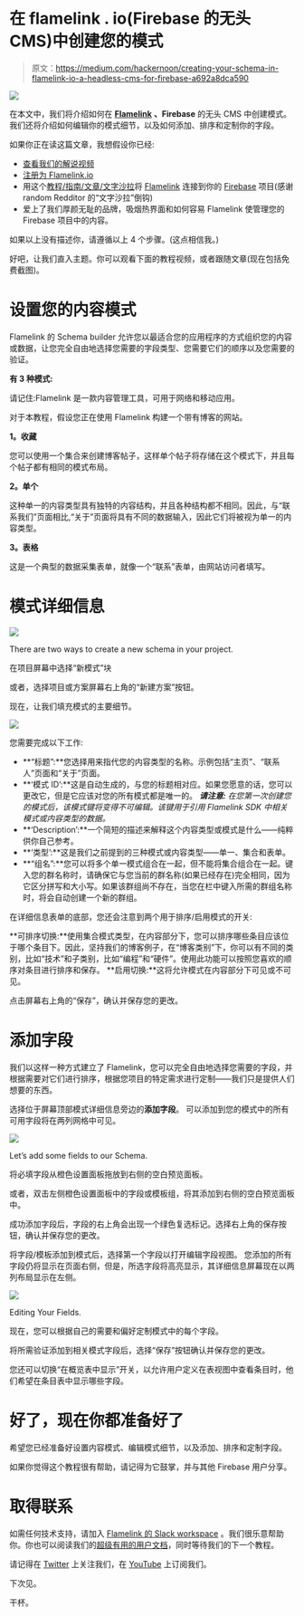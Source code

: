# 在 flamelink . io(Firebase 的无头 CMS)中创建您的模式

> 原文：<https://medium.com/hackernoon/creating-your-schema-in-flamelink-io-a-headless-cms-for-firebase-a692a8dca590>

![](img/24871b80e606d7b459d2506fd537821f.png)

在本文中，我们将介绍如何在 [**Flamelink**](https://flamelink.io/) **、Firebase** 的无头 CMS 中创建模式。我们还将介绍如何编辑你的模式细节，以及如何添加、排序和定制你的字段。

如果你正在读这篇文章，我想假设你已经:

*   [查看我们的解说视频](https://youtu.be/8Cw5ktNADBQ)
*   [注册为 Flamelink.io](https://app.flamelink.io/register)
*   用这个[教程/指南/文章/文字沙拉](http://.com/want-to-get-started-with-flamelink-a-firebase-cms-right-now-2eb93d6d7be9)将 [Flamelink](https://hackernoon.com/tagged/flamelink) 连接到你的 [Firebase](https://hackernoon.com/tagged/firebase) 项目(感谢 random Redditor 的“文字沙拉”倒钩)
*   爱上了我们厚颜无耻的品牌，吸烟热界面和如何容易 Flamelink 使管理您的 Firebase 项目中的内容。

如果以上没有描述你，请遵循以上 4 个步骤。(这点相信我。)

好吧，让我们直入主题。你可以观看下面的教程视频，或者跟随文章(现在包括免费截图)。

# **设置您的内容模式**

Flamelink 的 Schema builder 允许您以最适合您的应用程序的方式组织您的内容或数据，让您完全自由地选择您需要的字段类型、您需要它们的顺序以及您需要的验证。

**有 3 种模式:**

请记住:Flamelink 是一款内容管理工具，可用于网络和移动应用。

对于本教程，假设您正在使用 Flamelink 构建一个带有博客的网站。

**1。收藏**

您可以使用一个集合来创建博客帖子，这样单个帖子将存储在这个模式下，并且每个帖子都有相同的模式布局。

**2。单个**

这种单一的内容类型具有独特的内容结构，并且各种结构都不相同。因此，与“联系我们”页面相比,“关于”页面将具有不同的数据输入，因此它们将被视为单一的内容类型。

**3。表格**

这是一个典型的数据采集表单，就像一个“联系”表单，由网站访问者填写。

# **模式详细信息**

![](img/71779dc426ba112527c72c1a6ffc9cda.png)

There are two ways to create a new schema in your project.

在项目屏幕中选择“新模式”块

或者，选择项目或方案屏幕右上角的“新建方案”按钮。

现在，让我们填充模式的主要细节。

![](img/989466ab47ad2402ccf1d2529efee35a.png)

您需要完成以下工作:

*   **“标题”:**您选择用来指代您的内容类型的名称。示例包括“主页”、“联系人”页面和“关于”页面。
*   **‘模式 ID’:**这是自动生成的，与您的标题相对应。如果您愿意的话，您可以更改它，但是它应该对您的所有模式都是唯一的。 ***请注意:*** *在您第一次创建您的模式后，该模式键将变得不可编辑。该键用于引用 Flamelink SDK 中相关模式或内容类型的数据。*
*   **‘Description’:**一个简短的描述来解释这个内容类型或模式是什么——纯粹供你自己参考。
*   **‘类型’:**这是我们之前提到的三种模式或内容类型——单一、集合和表单。
*   **“组名”:**您可以将多个单一模式组合在一起，但不能将集合组合在一起。键入您的群名称时，请确保它与您当前的群名称(如果已经存在)完全相同，因为它区分拼写和大小写。如果该群组尚不存在，当您在栏中键入所需的群组名称时，将会自动创建一个新的群组。

在详细信息表单的底部，您还会注意到两个用于排序/启用模式的开关:

**可排序切换:**使用集合模式类型，在内容部分下，您可以排序哪些条目应该位于哪个条目下。因此，坚持我们的博客例子，在“博客类别”下，你可以有不同的类别，比如“技术”和子类别，比如“编程”和“硬件”。使用此功能可以按照您喜欢的顺序对条目进行排序和保存。
**启用切换:**这将允许模式在内容部分下可见或不可见。

点击屏幕右上角的“保存”，确认并保存您的更改。

# **添加字段**

我们以这样一种方式建立了 Flamelink，您可以完全自由地选择您需要的字段，并根据需要对它们进行排序，根据您项目的特定需求进行定制——我们只是提供人们想要的东西。

选择位于屏幕顶部模式详细信息旁边的**添加字段**。
可以添加到您的模式中的所有可用字段将在两列网格中可见。

![](img/58b9973aa16e1acaaaabc7bb4f5133ef.png)

Let’s add some fields to our Schema.

将必填字段从橙色设置面板拖放到右侧的空白预览面板。

或者，双击左侧橙色设置面板中的字段或模板组，将其添加到右侧的空白预览面板中。

成功添加字段后，字段的右上角会出现一个绿色复选标记。选择右上角的保存按钮，确认并保存您的更改。

将字段/模板添加到模式后，选择第一个字段以打开编辑字段视图。
您添加的所有字段仍将显示在页面右侧，但是，所选字段将高亮显示，其详细信息屏幕现在以两列布局显示在左侧。

![](img/8bb7ec7cd43e15444c92312ad4302eae.png)

Editing Your Fields.

现在，您可以根据自己的需要和偏好定制模式中的每个字段。

将所需验证添加到相关模式字段后，选择“保存”按钮确认并保存您的更改。

您还可以切换“在概览表中显示”开关，以允许用户定义在表视图中查看条目时，他们希望在条目表中显示哪些字段。

# 好了，现在你都准备好了

希望您已经准备好设置内容模式、编辑模式细节，以及添加、排序和定制字段。

如果你觉得这个教程很有帮助，请记得为它鼓掌，并与其他 Firebase 用户分享。

# 取得联系

如需任何技术支持，请加入 [Flamelink 的 Slack workspace](https://flamelink.io/slack) 。我们很乐意帮助你。你也可以阅读我们的[超级有用的用户文档](https://flamelink-docs.firebaseapp.com/user-guide/overview)，同时等待我们的下一个教程。

请记得在 [Twitter](https://twitter.com/FlamelinkCMS) 上关注我们，在 [YouTube](https://www.youtube.com/channel/UCPSOGjXxn2he52czV1XsW3g) 上订阅我们。

下次见。

干杯。